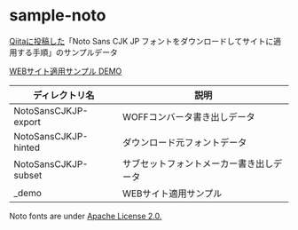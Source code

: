 # sample-noto
[Qiitaに投稿した](http://qiita.com/)「Noto Sans CJK JP フォントをダウンロードしてサイトに適用する手順」のサンプルデータ

[WEBサイト適用サンプル DEMO](http://nowri.github.io/sample-noto/)

| ディレクトリ名 | 説明 |
| -------------------- |  -------------------- |
| NotoSansCJKJP-export | WOFFコンバータ書き出しデータ |
| NotoSansCJKJP-hinted | ダウンロード元フォントデータ |
| NotoSansCJKJP-subset | サブセットフォントメーカー書き出しデータ |
| _demo                | WEBサイト適用サンプル |

Noto fonts are under [Apache License 2.0.](http://www.apache.org/licenses/LICENSE-2.0.html)